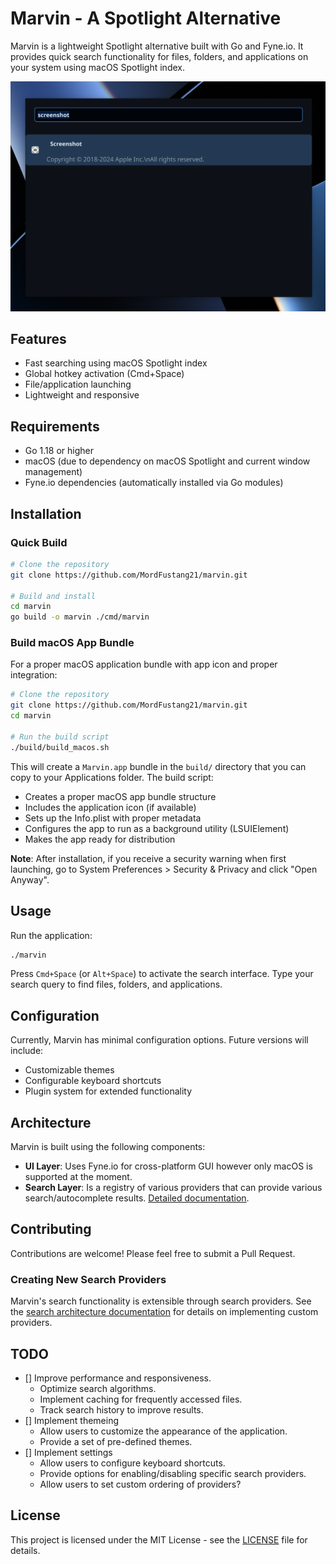 # Marvin - A Spotlight Alternative

Marvin is a lightweight Spotlight alternative built with Go and Fyne.io. It provides quick search functionality for files, folders, and applications on your system using macOS Spotlight index.

<img src="docs/screenshots/screenshot.png" alt="Marvin Screenshot" width="600"/>

## Features

- Fast searching using macOS Spotlight index
- Global hotkey activation (Cmd+Space)
- File/application launching
- Lightweight and responsive

## Requirements

- Go 1.18 or higher
- macOS (due to dependency on macOS Spotlight and current window management)
- Fyne.io dependencies (automatically installed via Go modules)

## Installation

### Quick Build

```bash
# Clone the repository
git clone https://github.com/MordFustang21/marvin.git

# Build and install
cd marvin
go build -o marvin ./cmd/marvin
```

### Build macOS App Bundle

For a proper macOS application bundle with app icon and proper integration:

```bash
# Clone the repository
git clone https://github.com/MordFustang21/marvin.git
cd marvin

# Run the build script
./build/build_macos.sh
```

This will create a `Marvin.app` bundle in the `build/` directory that you can copy to your Applications folder. The build script:

- Creates a proper macOS app bundle structure
- Includes the application icon (if available)
- Sets up the Info.plist with proper metadata
- Configures the app to run as a background utility (LSUIElement)
- Makes the app ready for distribution

**Note**: After installation, if you receive a security warning when first launching, go to System Preferences > Security & Privacy and click "Open Anyway".

## Usage

Run the application:

```bash
./marvin
```

Press `Cmd+Space` (or `Alt+Space`) to activate the search interface. Type your search query to find files, folders, and applications.

## Configuration

Currently, Marvin has minimal configuration options. Future versions will include:

- Customizable themes
- Configurable keyboard shortcuts
- Plugin system for extended functionality

## Architecture

Marvin is built using the following components:

- **UI Layer**: Uses Fyne.io for cross-platform GUI however only macOS is supported at the moment.
- **Search Layer**: Is a registry of various providers that can provide various search/autocomplete results. [Detailed documentation](internal/search/README.md).

## Contributing

Contributions are welcome! Please feel free to submit a Pull Request.

### Creating New Search Providers

Marvin's search functionality is extensible through search providers. See the [search architecture documentation](internal/search/README.md) for details on implementing custom providers.

## TODO
- [] Improve performance and responsiveness.
  - Optimize search algorithms.
  - Implement caching for frequently accessed files.
  - Track search history to improve results.
- [] Implement themeing
  - Allow users to customize the appearance of the application.
  - Provide a set of pre-defined themes.
- [] Implement settings
  - Allow users to configure keyboard shortcuts.
  - Provide options for enabling/disabling specific search providers.
  - Allow users to set custom ordering of providers?

## License

This project is licensed under the MIT License - see the [LICENSE](LICENSE.md) file for details.
